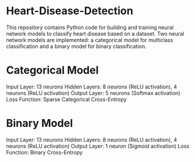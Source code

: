 # Heart-Disease-Detection
This repository contains Python code for building and training neural network models to classify heart disease based on a dataset. Two neural network models are implemented: a categorical model for multiclass classification and a binary model for binary classification.


# Categorical Model
Input Layer: 13 neurons
Hidden Layers: 8 neurons (ReLU activation), 4 neurons (ReLU activation)
Output Layer: 5 neurons (Softmax activation)
Loss Function: Sparse Categorical Cross-Entropy

# Binary Model
Input Layer: 13 neurons
Hidden Layers: 8 neurons (ReLU activation), 4 neurons (ReLU activation)
Output Layer: 1 neuron (Sigmoid activation)
Loss Function: Binary Cross-Entropy
